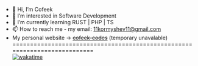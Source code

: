 - 👋 Hi, I’m Cofeek
- 👀 I’m interested in Software Development
- 🌱 I’m currently learning    RUST | PHP | TS 
- 📫 How to reach me - my email: 11kormyshev11@gmail.com
- My personal website -> <s> [cofeek-codes](https://cofeek-codes.online/)</s> (temporary unavalable)\
==========================================================================\
[![wakatime](https://wakatime.com/badge/user/ecf8c1c7-20f8-4ccf-b81e-eaddf3db3206.svg)](https://wakatime.com/@ecf8c1c7-20f8-4ccf-b81e-eaddf3db3206)

